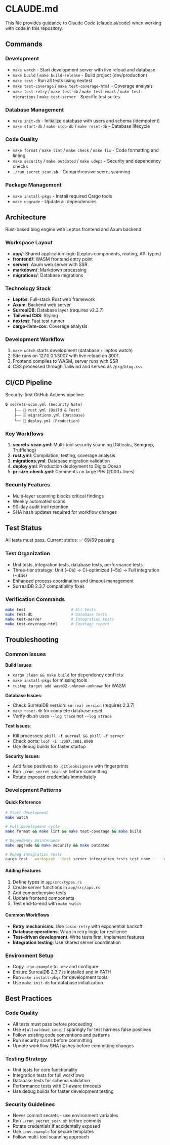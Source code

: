 # CLAUDE.md

This file provides guidance to Claude Code (claude.ai/code) when working with code in this repository.

## Commands

### Development
- `make watch` - Start development server with live reload and database
- `make build` / `make build-release` - Build project (dev/production)
- `make test` - Run all tests using nextest
- `make test-coverage` / `make test-coverage-html` - Coverage analysis
- `make test-retry` / `make test-db` / `make test-email` / `make test-migrations` / `make test-server` - Specific test suites

### Database Management
- `make init-db` - Initialize database with users and schema (idempotent)
- `make start-db` / `make stop-db` / `make reset-db` - Database lifecycle

### Code Quality
- `make format` / `make lint` / `make check` / `make fix` - Code formatting and linting
- `make security` / `make outdated` / `make udeps` - Security and dependency checks
- `./run_secret_scan.sh` - Comprehensive secret scanning

### Package Management
- `make install-pkgs` - Install required Cargo tools
- `make upgrade` - Update all dependencies

## Architecture

Rust-based blog engine with Leptos frontend and Axum backend:

### Workspace Layout
- **app/**: Shared application logic (Leptos components, routing, API types)
- **frontend/**: WASM frontend entry point
- **server/**: Axum web server with SSR
- **markdown/**: Markdown processing
- **migrations/**: Database migrations

### Technology Stack
- **Leptos**: Full-stack Rust web framework
- **Axum**: Backend web server
- **SurrealDB**: Database layer (requires v2.3.7)
- **Tailwind CSS**: Styling
- **nextest**: Fast test runner
- **cargo-llvm-cov**: Coverage analysis

### Development Workflow
1. `make watch` starts development (database + leptos watch)
2. Site runs on 127.0.0.1:3007 with live reload on 3001
3. Frontend compiles to WASM, server runs with SSR
4. CSS processed through Tailwind and served as `/pkg/blog.css`

## CI/CD Pipeline

Security-first GitHub Actions pipeline:

```
🔒 secrets-scan.yml (Security Gate)
    ├── 🦀 rust.yml (Build & Test)
    ├── 🗄️ migrations.yml (Database)
    └── 🚀 deploy.yml (Production)
```

### Key Workflows
1. **secrets-scan.yml**: Multi-tool security scanning (Gitleaks, Semgrep, Trufflehog)
2. **rust.yml**: Compilation, testing, coverage analysis
3. **migrations.yml**: Database migration validation
4. **deploy.yml**: Production deployment to DigitalOcean
5. **pr-size-check.yml**: Comments on large PRs (2000+ lines)

### Security Features
- Multi-layer scanning blocks critical findings
- Weekly automated scans
- 90-day audit trail retention
- SHA hash updates required for workflow changes

## Test Status

All tests must pass. Current status: ✅ 69/69 passing

### Test Organization
- Unit tests, integration tests, database tests, performance tests
- Three-tier strategy: Unit (~0s) → CI-optimized (~5s) → Full integration (~44s)
- Enhanced process coordination and timeout management
- SurrealDB 2.3.7 compatibility fixes

### Verification Commands
```bash
make test                    # All tests
make test-db                 # Database tests
make test-server             # Integration tests
make test-coverage-html      # Coverage report
```

## Troubleshooting

### Common Issues

**Build Issues**:
- `cargo clean && make build` for dependency conflicts
- `make install-pkgs` for missing tools
- `rustup target add wasm32-unknown-unknown` for WASM

**Database Issues**:
- Check SurrealDB version: `surreal version` (requires 2.3.7)
- `make reset-db` for complete database reset
- Verify db.sh uses `--log trace` not `--log strace`

**Test Issues**:
- Kill processes: `pkill -f surreal && pkill -f server`
- Check ports: `lsof -i :3007,3001,8000`
- Use debug builds for faster startup

**Security Issues**:
- Add false positives to `.gitleaksignore` with fingerprints
- Run `./run_secret_scan.sh` before committing
- Rotate exposed credentials immediately

### Development Patterns

#### Quick Reference
```bash
# Start development
make watch

# Full development cycle
make format && make lint && make test-coverage && make build

# Dependency maintenance
make upgrade && make security && make outdated

# Debug integration tests
cargo test --workspace --test server_integration_tests test_name -- --nocapture
```

#### Adding Features
1. Define types in `app/src/types.rs`
2. Create server functions in `app/src/api.rs`
3. Add comprehensive tests
4. Update frontend components
5. Test end-to-end with `make watch`

#### Common Workflows
- **Retry mechanisms**: Use `tokio-retry` with exponential backoff
- **Database operations**: Wrap in retry logic for resilience
- **Test-driven development**: Write tests first, implement features
- **Integration testing**: Use shared server coordination

### Environment Setup
- Copy `.env.example` to `.env` and configure
- Ensure SurrealDB 2.3.7 is installed and in PATH
- Run `make install-pkgs` for development tools
- Use `make init-db` for database initialization

## Best Practices

### Code Quality
- All tests must pass before proceeding
- Use `#[allow(dead_code)]` sparingly for test harness false positives
- Follow existing code conventions and patterns
- Run security scans before committing
- Update workflow SHA hashes before committing changes

### Testing Strategy
- Unit tests for core functionality
- Integration tests for full workflows
- Database tests for schema validation
- Performance tests with CI-aware timeouts
- Use debug builds for faster development testing

### Security Guidelines
- Never commit secrets - use environment variables
- Run `./run_secret_scan.sh` before commits
- Rotate credentials if accidentally exposed
- Use `.env.example` for secure templates
- Follow multi-tool scanning approach